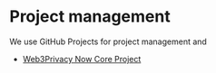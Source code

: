 # Project management

We use GitHub Projects for project management and 

* [Web3Privacy Now Core Project](https://github.com/orgs/web3privacy/projects/8)
